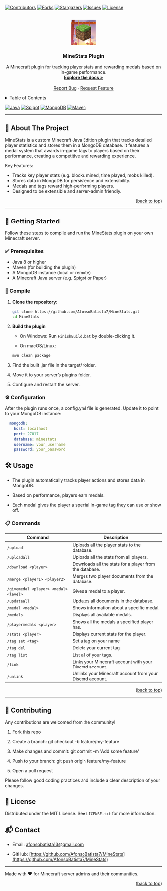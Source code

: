 <a id="readme-top"></a>

<!-- PROJECT SHIELDS -->
<!--
*** https://www.markdownguide.org/basic-syntax/#reference-style-links
-->
[![Contributors][contributors-shield]][contributors-url]
[![Forks][forks-shield]][forks-url]
[![Stargazers][stars-shield]][stars-url]
[![Issues][issues-shield]][issues-url]
[![License][license-shield]][license-url]

<!-- PROJECT LOGO -->
<br />
<div align="center">
  <a href="https://github.com/AfonsoBatista7/MineStats">
    <img src="./src/org/rage/pluginstats/img/favicon.ico" alt="Logo" width="80" height="80">
  </a>

  <h3 align="center">MineStats Plugin</h3>

  <p align="center">
    A Minecraft plugin for tracking player stats and rewarding medals based on in-game performance.
    <br />
    <a href="https://github.com/AfonsoBatista7/MineStats"><strong>Explore the docs »</strong></a>
    <br />
    <br />
    <a href="https://github.com/AfonsoBatista7/MineStats/issues">Report Bug</a>
    ·
    <a href="https://github.com/AfonsoBatista7/MineStats/issues">Request Feature</a>
  </p>
</div>

<!-- TABLE OF CONTENTS -->
<details>
  <summary>Table of Contents</summary>
  <ol>
    <li>
      <a href="#about-the-project">About The Project</a>
    </li>
    <li>
      <a href="#getting-started">Getting Started</a>
      <ul>
        <li><a href="#prerequisites">Prerequisites</a></li>
        <li><a href="#compile">Compile</a></li>
        <li><a href="#configuration">Configuration</a></li>
      </ul>
    </li>
    <li><a href="#usage">Usage</a></li>
    <li><a href="#roadmap">Roadmap</a></li>
    <li><a href="#contributing">Contributing</a></li>
    <li><a href="#license">License</a></li>
    <li><a href="#contact">Contact</a></li>
  </ol>
</details>

[![Java][java-shield]][java-url]
[![Spigot][spigot-shield]][spigot-url]
[![MongoDB][mongodb-shield]][mongodb-url]
[![Maven][maven-shield]][maven-url]

---

## 🧩 About The Project

MineStats is a custom Minecraft Java Edition plugin that tracks detailed player statistics and stores them in a MongoDB database. It features a medal system that awards in-game tags to players based on their performance, creating a competitive and rewarding experience.

Key Features:
- Tracks key player stats (e.g. blocks mined, time played, mobs killed).
- Stores data in MongoDB for persistence and extensibility.
- Medals and tags reward high-performing players.
- Designed to be extensible and server-admin friendly.

<p align="right">(<a href="#readme-top">back to top</a>)</p>

---

## 🚀 Getting Started

Follow these steps to compile and run the MineStats plugin on your own Minecraft server.

### ✅ Prerequisites

- Java 8 or higher
- Maven (for building the plugin)
- A MongoDB instance (local or remote)
- A Minecraft Java server (e.g. Spigot or Paper)

### 💾 Compile

1. **Clone the repository**:
   ```bash
   git clone https://github.com/AfonsoBatista7/MineStats.git
   cd MineStats
   ```
2. **Build the plugin**
   - On Windows:
   Run `FinishBuild.bat` by double-clicking it.

   - On macOS/Linux:
   ```bash
   mvn clean package
   ```
3. Find the built .jar file in the target/ folder.

4. Move it to your server’s plugins folder.

5. Configure and restart the server.

### ⚙️ Configuration

After the plugin runs once, a config.yml file is generated. Update it to point to your MongoDB instance:

```yaml
  mongodb:
    host: localhost
    port: 27017
    database: minestats
    username: your_username
    password: your_password
```

## 🛠️ Usage

- The plugin automatically tracks player actions and stores data in MongoDB.

- Based on performance, players earn medals.

- Each medal gives the player a special in-game tag they can use or show off.

### 📋 Commands

| Command                                | Description                                              |
|----------------------------------------|----------------------------------------------------------|
| `/upload`                              | Uploads all the player stats to the database.            |
| `/uploadall`                           | Uploads all the stats from all players.                  |
| `/download <player>`                   | Downloads all the stats for a player from the database.  |
| `/merge <player1> <player2>`           | Merges two player documents from the database.           |
| `/givemedal <player> <medal> <level>`  | Gives a medal to a player.                               |
| `/updateall`                           | Updates all documents in the database.                   |
| `/medal <medal>`                       | Shows information about a specific medal.                |
| `/medals`                              | Displays all available medals.                           |
| `/playermedals <player>`               | Shows all the medals a specified player has.             |
| `/stats <player>`                      | Displays current stats for the player.                   |
| `/tag set <tag>`                       | Set a tag on your name                                   |
| `/tag del`                             | Delete your current tag                                  |
| `/tag list`                            | List all of your tags.                                   |
| `/link`                                | Links your Minecraft account with your Discord account.  |
| `/unlink`                              | Unlinks your Minecraft account from your Discord account.|

<p align="right">(<a href="#readme-top">back to top</a>)</p>

---

## 🤝 Contributing

Any contributions are welcomed from the community!

1. Fork this repo

2. Create a branch: git checkout -b feature/my-feature

3. Make changes and commit: git commit -m 'Add some feature'

4. Push to your branch: git push origin feature/my-feature

5. Open a pull request

Please follow good coding practices and include a clear description of your changes.

## 📄 License

Distributed under the MIT License. See `LICENSE.txt` for more information.

## 📬 Contact

- Email: [afonsobatista13@gmail.com](mailto://afonsobatista13@gmail.com)

- GitHub: [https://github.com/AfonsoBatista7/MineStats](https://github.com/AfonsoBatista7/MineStats)

---

Made with ❤️ for Minecraft server admins and their communities.

<p align="right">(<a href="#readme-top">back to top</a>)</p>

<!-- MARKDOWN LINKS & IMAGES -->
<!-- https://www.markdownguide.org/basic-syntax/#reference-style-links -->
<!-- From own repo -->
[contributors-shield]: https://img.shields.io/github/contributors/AfonsoBatista7/MineStats.svg?style=for-the-badge
[contributors-url]: https://github.com/AfonsoBatista7/MineStats/graphs/contributors
[forks-shield]: https://img.shields.io/github/forks/AfonsoBatista7/MineStats.svg?style=for-the-badge
[forks-url]: https://github.com/AfonsoBatista7/MineStats/network/members
[issues-shield]: https://img.shields.io/github/issues/AfonsoBatista7/MineStats.svg?style=for-the-badge
[issues-url]: https://github.com/AfonsoBatista7/MineStats/issues
[license-shield]: https://img.shields.io/github/license/AfonsoBatista7/MineStats.svg?style=for-the-badge
[license-url]: https://github.com/AfonsoBatista7/MineStats/blob/master/LICENSE.txt
[stars-shield]: https://img.shields.io/github/stars/AfonsoBatista7/MineStats.svg?style=for-the-badge
[stars-url]: https://github.com/AfonsoBatista7/MineStats/stargazers
<!-- From repo images -->
[product-screenshot]: ./docs/images/product.png
<!-- From badges -->
[java-shield]: https://img.shields.io/badge/Java-FF0000?logoColor=white
[java-url]: https://openjdk.org/
[mongodb-shield]: https://img.shields.io/badge/MongoDB-%234ea94b.svg?logo=mongodb&logoColor=white
[mongodb-url]: https://mongodb.github.io/mongo-java-driver/
[maven-shield]: https://img.shields.io/badge/Maven-purple?logoColor=white
[maven-url]: https://maven.apache.org/
[spigot-shield]: https://img.shields.io/badge/Spigot-yellow?logoColor=black
[spigot-url]: https://www.spigotmc.org/
